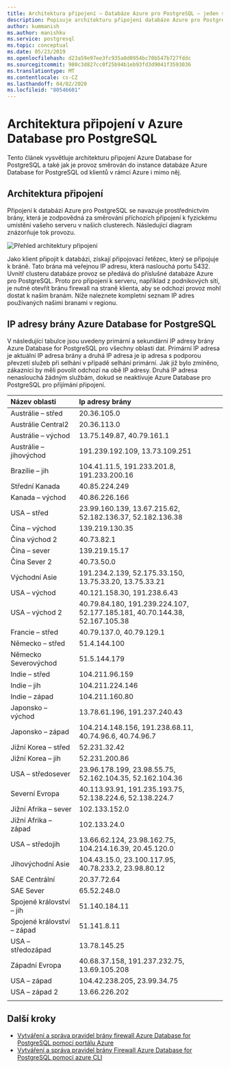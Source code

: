 ```yaml
---
title: Architektura připojení – Databáze Azure pro PostgreSQL – jeden server
description: Popisuje architekturu připojení databáze Azure pro PostgreSQL – jeden server.
author: kummanish
ms.author: manishku
ms.service: postgresql
ms.topic: conceptual
ms.date: 05/23/2019
ms.openlocfilehash: d23a59e97ee3fc935a0d0954bc70b547b727fddc
ms.sourcegitcommit: 980c3d827cc0f25b94b1eb93fd3d9041f3593036
ms.translationtype: MT
ms.contentlocale: cs-CZ
ms.lasthandoff: 04/02/2020
ms.locfileid: "80546601"
---
```

# <a name="connectivity-architecture-in-azure-database-for-postgresql"></a>Architektura připojení v Azure Database pro PostgreSQL
Tento článek vysvětluje architekturu připojení Azure Database for PostgreSQL a také jak je provoz směrován do instance databáze Azure Database for PostgreSQL od klientů v rámci Azure i mimo něj.

## <a name="connectivity-architecture"></a>Architektura připojení
Připojení k databázi Azure pro PostgreSQL se navazuje prostřednictvím brány, která je zodpovědná za směrování příchozích připojení k fyzickému umístění vašeho serveru v našich clusterech. Následující diagram znázorňuje tok provozu.

![Přehled architektury připojení](./media/concepts-connectivity-architecture/connectivity-architecture-overview-proxy.png)

Jako klient připojit k databázi, získají připojovací řetězec, který se připojuje k bráně. Tato brána má veřejnou IP adresu, která naslouchá portu 5432. Uvnitř clusteru databáze provoz se předává do příslušné databáze Azure pro PostgreSQL. Proto pro připojení k serveru, například z podnikových sítí, je nutné otevřít bránu firewall na straně klienta, aby se odchozí provoz mohl dostat k našim branám. Níže naleznete kompletní seznam IP adres používaných našimi branami v regionu.

## <a name="azure-database-for-postgresql-gateway-ip-addresses"></a>IP adresy brány Azure Database for PostgreSQL
V následující tabulce jsou uvedeny primární a sekundární IP adresy brány Azure Database for PostgreSQL pro všechny oblasti dat. Primární IP adresa je aktuální IP adresa brány a druhá IP adresa je ip adresa s podporou převzetí služeb při selhání v případě selhání primární. Jak již bylo zmíněno, zákazníci by měli povolit odchozí na obě IP adresy. Druhá IP adresa nenaslouchá žádným službám, dokud se neaktivuje Azure Database pro PostgreSQL pro přijímání připojení.

| **Název oblasti** | **Ip adresy brány** |
|:----------------|:-------------|
| Austrálie – střed| 20.36.105.0     |
| Austrálie Central2     | 20.36.113.0   |
| Austrálie – východ | 13.75.149.87, 40.79.161.1     |
| Austrálie – jihovýchod |191.239.192.109, 13.73.109.251   |
| Brazílie – jih | 104.41.11.5, 191.233.201.8, 191.233.200.16  |
| Střední Kanada |40.85.224.249  |
| Kanada – východ | 40.86.226.166    |
| USA – střed | 23.99.160.139, 13.67.215.62, 52.182.136.37, 52.182.136.38     |
| Čína – východ | 139.219.130.35    |
| Čína východ 2 | 40.73.82.1  |
| Čína – sever | 139.219.15.17    |
| Čína Sever 2 | 40.73.50.0     |
| Východní Asie | 191.234.2.139, 52.175.33.150, 13.75.33.20, 13.75.33.21     |
| USA – východ | 40.121.158.30, 191.238.6.43  |
| USA – východ 2 |40.79.84.180, 191.239.224.107, 52.177.185.181, 40.70.144.38, 52.167.105.38  |
| Francie – střed | 40.79.137.0, 40.79.129.1  |
| Německo – střed | 51.4.144.100     |
| Německo Severovýchod | 51.5.144.179  |
| Indie – střed | 104.211.96.159     |
| Indie – jih | 104.211.224.146  |
| Indie – západ | 104.211.160.80    |
| Japonsko – východ | 13.78.61.196, 191.237.240.43  |
| Japonsko – západ | 104.214.148.156, 191.238.68.11, 40.74.96.6, 40.74.96.7    |
| Jižní Korea – střed | 52.231.32.42   |
| Jižní Korea – jih | 52.231.200.86    |
| USA – středosever | 23.96.178.199, 23.98.55.75, 52.162.104.35, 52.162.104.36    |
| Severní Evropa | 40.113.93.91, 191.235.193.75, 52.138.224.6, 52.138.224.7    |
| Jižní Afrika – sever  | 102.133.152.0    |
| Jižní Afrika – západ | 102.133.24.0   |
| USA – středojih |13.66.62.124, 23.98.162.75, 104.214.16.39, 20.45.120.0   |
| Jihovýchodní Asie | 104.43.15.0, 23.100.117.95, 40.78.233.2, 23.98.80.12     |
| SAE Centrální | 20.37.72.64  |
| SAE Sever | 65.52.248.0    |
| Spojené království – jih | 51.140.184.11   |
| Spojené království – západ | 51.141.8.11  |
| USA – středozápad | 13.78.145.25     |
| Západní Evropa | 40.68.37.158, 191.237.232.75, 13.69.105.208  |
| USA – západ | 104.42.238.205, 23.99.34.75  |
| USA – západ 2 | 13.66.226.202  |
||||

## <a name="next-steps"></a>Další kroky

* [Vytváření a správa pravidel brány firewall Azure Database for PostgreSQL pomocí portálu Azure](./howto-manage-firewall-using-portal.md)
* [Vytváření a správa pravidel brány Firewall Azure Database for PostgreSQL pomocí azure CLI](./howto-manage-firewall-using-cli.md)
